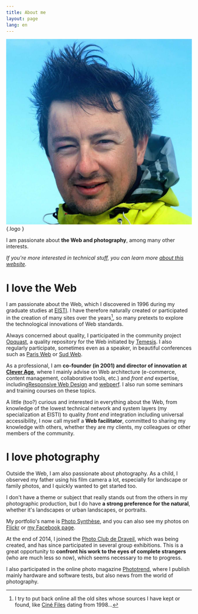 ```yaml
---
title: About me
layout: page
lang: en
---
```


![](/assets/photo-de-nicolas-hoizey.jpg "Portrait of Nicolas Hoizey"){.logo }

I am passionate about **the Web and photography**, among many other interests.

*If you're more interested in technical stuff, you can learn more [about this website](/about/the-website.html).*

# I love the Web

I am passionate about the Web, which I discovered in 1996 during my graduate studies at [EISTI](https://www.eisti.fr/). I have therefore naturally created or participated in the creation of many sites over the years[^sites], so many pretexts to explore the technological innovations of Web standards.

[^sites]: I try to put back online all the old sites whose sources I have kept or found, like [Ciné Files](https://archeologie.nicolas-hoizey.com/1998-cine-files/) dating from 1998…

Always concerned about quality, I participated in the community project [Opquast](https://opquast.com/fr/), a quality repository for the Web initiated by [Temesis](https://temesis.com/). I also regularly participate, sometimes even as a speaker, in beautiful conferences such as [Paris Web](https://www.paris-web.fr/) or [Sud Web](https://sudweb.fr/).

As a professional, I am **co-founder (in 2001) and director of innovation at [Clever Age](http://www.clever-age.com/)**, where I mainly advise on Web architecture (e-commerce, content management, collaborative tools, etc.) and *front end* expertise, including[Responsive Web Design](/tags/rwd.html) and [webperf](/tags/webperf.html). I also run some seminars and training courses on these topics.

A little (too?) curious and interested in everything about the Web, from knowledge of the lowest technical network and system layers (my specialization at EISTI) to quality *front end* integration including universal accessibility, I now call myself a **Web facilitator**, committed to sharing my knowledge with others, whether they are my clients, my colleagues or other members of the community.

# I love photography

Outside the Web, I am also passionate about photography. As a child, I observed my father using his film camera a lot, especially for landscape or family photos, and I quickly wanted to get started too.

I don't have a theme or subject that really stands out from the others in my photographic production, but I do have **a strong preference for the natural**, whether it's landscapes or urban landscapes, or portraits.

My portfolio's name is [Photo Synthèse](http://photosynthese.net), and you can also see my photos on [Flickr](https://www.flickr.com/photos/nicolas-hoizey/) or [my Facebook page](https://www.facebook.com/nhoizey.photo).

At the end of 2014, I joined the [Photo Club de Draveil](http://photoclubdraveil.fr/), which was being created, and has since participated in several group exhibitions. This is a great opportunity to **confront his work to the eyes of complete strangers** (who are much less so now), which seems necessary to me to progress.

I also participated in the online photo magazine [Phototrend](http://phototrend.fr/author/nicolas-hoizey/), where I publish mainly hardware and software tests, but also news from the world of photography.
